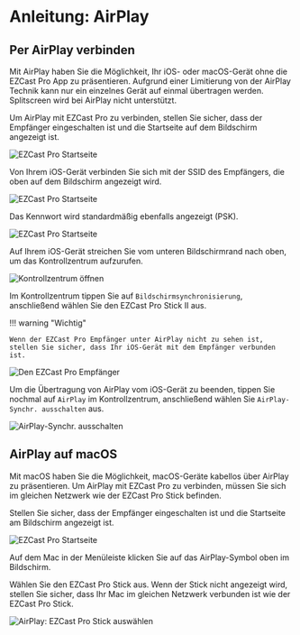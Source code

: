 # Anleitung: AirPlay

## Per AirPlay verbinden

Mit AirPlay haben Sie die Möglichkeit, Ihr iOS- oder macOS-Gerät ohne die EZCast Pro App zu präsentieren. Aufgrund einer Limitierung von der AirPlay Technik kann nur ein einzelnes Gerät auf einmal übertragen werden. Splitscreen wird bei AirPlay nicht unterstützt.

Um AirPlay mit EZCast Pro zu verbinden, stellen Sie sicher, dass der Empfänger eingeschalten ist und die Startseite auf dem Bildschirm angezeigt ist. 

![EZCast Pro Startseite](/assets/img/ProStick_Startseite.jpg)

Von Ihrem iOS-Gerät verbinden Sie sich mit der SSID des Empfängers, die oben auf dem Bildschirm angezeigt wird.

![EZCast Pro Startseite](/assets/img/iOS_WiFi-Connect.png)

Das Kennwort wird standardmäßig ebenfalls angezeigt (PSK).

![EZCast Pro Startseite](/assets/img/iOS_WiFi-Password.png)

Auf Ihrem iOS-Gerät streichen Sie vom unteren Bildschirmrand nach oben, um das Kontrollzentrum aufzurufen.

![Kontrollzentrum öffnen](/assets/img/iOS-controlcenter.png)

Im Kontrollzentrum tippen Sie auf `Bildschirmsynchronisierung`, anschließend wählen Sie den EZCast Pro Stick II aus.

!!! warning "Wichtig"

    Wenn der EZCast Pro Empfänger unter AirPlay nicht zu sehen ist, stellen Sie sicher, dass Ihr iOS-Gerät mit dem Empfänger verbunden ist.

![Den EZCast Pro Empfänger](/assets/img/iOS_AirPlay_select.png)

Um die Übertragung von AirPlay vom iOS-Gerät zu beenden, tippen Sie nochmal auf `AirPlay` im Kontrollzentrum, anschließend wählen Sie `AirPlay-Synchr. ausschalten` aus.

![AirPlay-Synchr. ausschalten](/assets/img/iOS_AirPlay_stop.png)

## AirPlay auf macOS

Mit macOS haben Sie die Möglichkeit, macOS-Geräte kabellos über AirPlay zu präsentieren. Um AirPlay mit EZCast Pro zu verbinden, müssen Sie sich im gleichen Netzwerk wie der EZCast Pro Stick befinden.

Stellen Sie sicher, dass der Empfänger eingeschalten ist und die Startseite am Bildschirm angezeigt ist.

![EZCast Pro Startseite](/assets/img/ProStick_Startseite.jpg)

Auf dem Mac in der Menüleiste klicken Sie auf das AirPlay-Symbol oben im Bildschirm.

Wählen Sie den EZCast Pro Stick aus. Wenn der Stick nicht angezeigt wird, stellen Sie sicher, dass Ihr Mac im gleichen Netzwerk verbunden ist wie der EZCast Pro Stick.

![AirPlay: EZCast Pro Stick auswählen](/assets/img/iOS_AirPlay_select.png)
